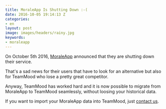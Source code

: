 ```yaml
---
title: MoraleApp Is Shutting Down :-(
date: 2016-10-05 19:14:13 Z
categories:
- en
layout: post
image: images/headers/rainy.jpg
keywords:
- moraleapp
---
```


On October 5th 2016, [MoraleApp](https://moraleapp.com/) announced that they are shutting down their service.

That's a sad news for their users that have to look for an alternative but also for TeamMood who lose a pretty great competitor.

Anyway, TeamMood has worked hard and it is now possible to migrate from MoraleApp to TeamMood seamlessly, without loosing your historical data.

If you want to import your MoraleApp data into TeamMood, just [contact us](mailto:support@teammood.com).

